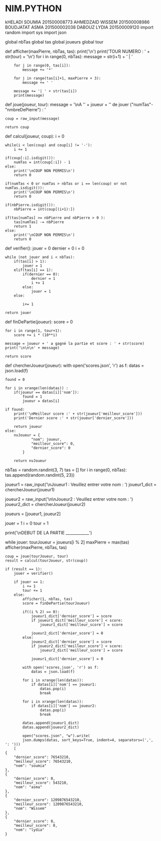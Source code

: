 # NIM.PYTHON
kHELADI SOUMIA 201500008773
AHMEDZAID WISSEM 201500008986
BOUDJATAT ASMA 201500002038
DABOUZ LYDIA 201500009120
import random
import sys
import json

global nbTas
global tas
global joueurs
global tour


def afficher(maxPierre, nbTas, tas):
	print('\n')
	print('TOUR NUMERO : ' + str(tour) + '\n')
	for i in range(0, nbTas):
		message = str(i+1) + ' |  '

		for j in range(0, tas[i]):
			message += '*'

		for j in range(tas[i]+1, maxPierre + 3):
			message += ' '

		message += '| ' + str(tas[i])
		print(message)



def joue(joueur, tour):
	message = '\nA \'' + joueur + '\' de jouer ("numTas"-"nmbreDePierre") :   '

	coup = raw_input(message)

	return coup



def calcul(joueur, coup):
	i = 0

	while(i < len(coup) and coup[i] != '-'): 
		i += 1

	if(coup[:i].isdigit()):
		numTas = int(coup[:i]) - 1
	else:
		print('\nCOUP NON PERMIS\n')
		return 0

	if(numTas < 0 or numTas > nbTas or i == len(coup) or not numTas.isdigit()):
		print('\nCOUP NON PERMIS\n')
		return 0
	
	if(nbPierre.isdigit()):
		nbPierre = int(coup[(i+1):])

	if(tas[numTas] >= nbPierre and nbPierre > 0 ):
		tas[numTas] -= nbPierre
		return 1
	else:
		print('\nCOUP NON PERMIS\n')
		return 0


def verifier():
	jouer = 0
	dernier = 0
	i = 0
	
	while (not jouer and i < nbTas):
		if(tas[i] > 1):
			jouer = 1
		elif(tas[i] == 1):
			if(dernier == 0):
				dernier = 1
				i += 1
			else:
				jouer = 1
		else:
                        
			i+= 1

	return jouer


def finDePartie(joueur):
	score = 0

	for i in range(1, tour+1):
		score += i * (10**i)

	message = joueur + ' a gagné la partie et score : ' + str(score)
	print('\n\n\n' + message)

	return score


def chercherJoueur(joueur):
	with open('scores.json', 'r') as f:
		datas = json.load(f)

	found = 0

	for i in xrange(len(datas)) :
		if(joueur == datas[i]['nom']):
			found = 1
			joueur = datas[i]

	if found:
		print('\nMeilleur score :' + str(joueur['meilleur_score']))
		print('Dernier score :' + str(joueur['dernier_score']))

		return joueur
	else:
		nvJoueur = {
				"nom": joueur,
				"meilleur_score": 0,
				"dernier_score": 0
			}
		
		return nvJoueur


nbTas = random.randint(3, 7)
tas = []
for i in range(0, nbTas):
	tas.append(random.randint(5, 23))

joueur1 = raw_input('\nJoueur1 : Veuillez entrer votre nom  : ')
joueur1_dict = chercherJoueur(joueur1)

joueur2 = raw_input('\n\nJoueur2 : Veuillez entrer votre nom  : ')
joueur2_dict = chercherJoueur(joueur2)

joueurs = [joueur1, joueur2]

jouer = 1
i = 0
tour = 1

print('\nDEBUT DE LA PARTIE ____________')

while jouer:
	tourJoueur = joueurs[i % 2]
	maxPierre = max(tas)
	afficher(maxPierre, nbTas, tas)

	coup = joue(tourJoueur, tour)
	result = calcul(tourJoueur, str(coup))

	if (result == 1):
		jouer = verifier()
		
		if jouer == 1:
			i += 1
			tour += 1
		else:
			afficher(1, nbTas, tas)
			score = finDePartie(tourJoueur)

			if((i % 2) == 0):
				joueur1_dict['dernier_score'] = score
				if joueur1_dict['meilleur_score'] < score:
					joueur1_dict['meilleur_score'] = score

				joueur2_dict['dernier_score'] = 0
			else:
				joueur2_dict['dernier_score'] = score
				if joueur2_dict['meilleur_score'] < score:
					joueur2_dict['meilleur_score'] = score

				joueur1_dict['dernier_score'] = 0

			with open('scores.json', 'r') as f:
				datas = json.load(f)

			for i in xrange(len(datas)):
				if datas[i]['nom'] == joueur1:
					datas.pop(i)
					break

			for i in xrange(len(datas)):
				if datas[i]['nom'] == joueur2:
					datas.pop(i)
					break
					
			datas.append(joueur1_dict)
			datas.append(joueur2_dict)

			open("scores.json", "w").write(
		    json.dumps(datas, sort_keys=True, indent=4, separators=(',', ': ')))
        [
    {
        "dernier_score": 76543210,
        "meilleur_score": 76543210,
        "nom": "soumia"
    },
    {
        "dernier_score": 0,
        "meilleur_score": 543210,
        "nom": "asma"
    },
    {
        "dernier_score": 1209876543210,
        "meilleur_score": 1209876543210,
        "nom": "Wissem"
    },
    {
        "dernier_score": 0,
        "meilleur_score": 0,
        "nom": "lydia"
    }

